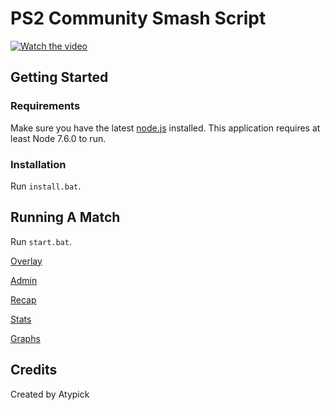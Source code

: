 # PS2 Community Smash Script
[![Watch the video](http://img.youtube.com/vi/BG4qZ6DZ6q4/0.jpg)](http://www.youtube.com/watch?v=BG4qZ6DZ6q4)

## Getting Started

### Requirements

Make sure you have the latest [node.js](https://nodejs.org/en/) installed. This application requires at least Node 7.6.0 to run.

### Installation

Run `install.bat`.

## Running A Match

Run `start.bat`.

[Overlay](http://localhost:3000/)

[Admin](http://localhost:3000/admin)

[Recap](http://localhost:3000/recap)

[Stats](http://localhost:3000/stats)

[Graphs](http://localhost:3000/graphs)

## Credits

Created by Atypick
